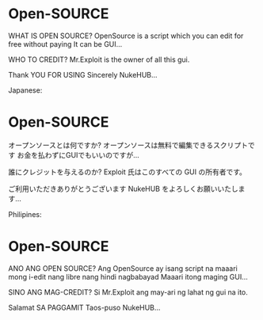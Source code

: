 # Open-SOURCE
WHAT IS OPEN SOURCE?
OpenSource is a script which you can edit for free
without paying It can be GUI...

WHO TO CREDIT?
Mr.Exploit is the owner of all this gui.

Thank YOU FOR USING
Sincerely NukeHUB...

Japanese:
# Open-SOURCE

オープンソースとは何ですか?
オープンソースは無料で編集できるスクリプトです
お金を払わずにGUIでもいいのですが...

誰にクレジットを与えるのか?
Exploit 氏はこのすべての GUI の所有者です。

ご利用いただきありがとうございます
NukeHUB をよろしくお願いいたします...

Philipines:
# Open-SOURCE

ANO ANG OPEN SOURCE?
Ang OpenSource ay isang script na maaari mong i-edit nang libre
nang hindi nagbabayad Maaari itong maging GUI...

SINO ANG MAG-CREDIT?
Si Mr.Exploit ang may-ari ng lahat ng gui na ito.

Salamat SA PAGGAMIT
Taos-puso NukeHUB...
